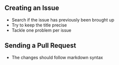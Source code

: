 ## Creating an Issue

- Search if the issue has previously been brought up
- Try to keep the title precise
- Tackle one problem per issue


## Sending a Pull Request

- The changes should follow markdown syntax
